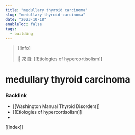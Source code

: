 ```yaml
---
title: "medullary thyroid carcinoma"
slug: "medullary-thyroid-carcinoma"
date: "2023-10-18"
enableToc: false
tags:
  - building
---
```


> [!info]
>
> 🌱 來自: [[Etiologies of hypercortisolism]]

# medullary thyroid carcinoma

### Backlink

- [[Washington Manual Thyroid Disorders]]
- [[Etiologies of hypercortisolism]]
- 
[[index]]

